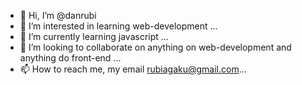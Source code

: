 - 👋 Hi, I’m @danrubi
- 👀 I’m interested in learning web-development ...
- 🌱 I’m currently learning javascript ...
- 💞️ I’m looking to collaborate on anything on web-development and anything do front-end ...
- 📫 How to reach me, my email rubiagaku@gmail.com...

<!---
danrubi/danrubi is a ✨ special ✨ repository because its `README.md` (this file) appears on your GitHub profile.
You can click the Preview link to take a look at your changes.
--->
